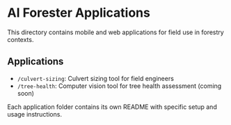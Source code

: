 # AI Forester Applications

This directory contains mobile and web applications for field use in forestry contexts.

## Applications

- `/culvert-sizing`: Culvert sizing tool for field engineers
- `/tree-health`: Computer vision tool for tree health assessment (coming soon)

Each application folder contains its own README with specific setup and usage instructions.